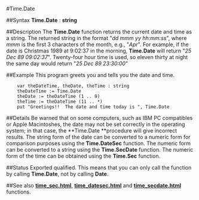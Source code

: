 
#Time.Date

##Syntax
**Time.Date** : **string**



##Description
The **Time.Date** function returns the current date and time as a string. The returned string in the format "*dd mmm yy hh:mm:ss*", where *mmm* is the first 3 characters of the month, e.g., "*Apr*". For example, if the date is Christmas 1989 at 9:02:37 in the morning, **Time.Date** will return "*25 Dec 89 09:02:37*". Twenty-four hour time is used, so eleven thirty at night the same day would return "*25 Dec 89 23:30:00*"



##Example
This program greets you and tells you the date and time.


        var theDateTime, theDate, theTime : string
        theDateTime := Time.Date
        theDate := theDateTime (1 .. 9)
        theTime := theDateTime (11 .. *)
        put "Greetings!!  The date and time today is ", Time.Date
##Details
Be warned that on some computers, such as IBM PC compatibles or Apple Macintoshes, the date may not be set correctly in the operating system; in that case, the **Time.Date **procedure will give incorrect results.
The string form of the date can be converted to a numeric form for comparison purposes using the **Time.DateSec** function. The numeric form can be converted to a string using the **Time.SecDate** function. The numeric form of the time can be obtained using the **Time.Sec** function.



##Status
Exported qualified.
This means that you can only call the function by calling **Time.Date**, not by calling **Date**.



##See also
**[time_sec.html](Time.Sec)**, **[time_datesec.html](Time.DateSec)** and **[time_secdate.html](Time.SecDate)** functions.


